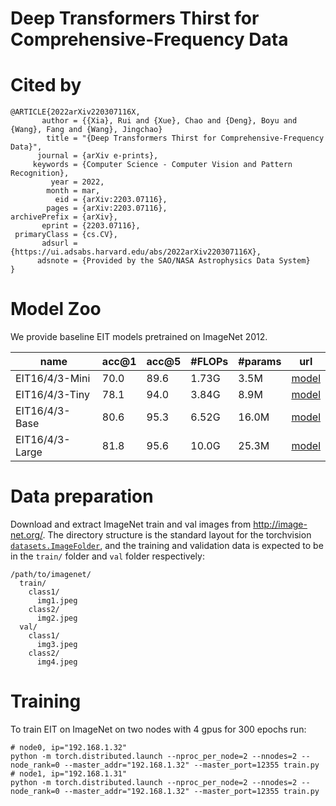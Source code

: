 # Deep Transformers Thirst for Comprehensive-Frequency Data

# Cited by
```
@ARTICLE{2022arXiv220307116X,
       author = {{Xia}, Rui and {Xue}, Chao and {Deng}, Boyu and {Wang}, Fang and {Wang}, Jingchao}
        title = "{Deep Transformers Thirst for Comprehensive-Frequency Data}",
      journal = {arXiv e-prints},
     keywords = {Computer Science - Computer Vision and Pattern Recognition},
         year = 2022,
        month = mar,
          eid = {arXiv:2203.07116},
        pages = {arXiv:2203.07116},
archivePrefix = {arXiv},
       eprint = {2203.07116},
 primaryClass = {cs.CV},
       adsurl = {https://ui.adsabs.harvard.edu/abs/2022arXiv220307116X},
      adsnote = {Provided by the SAO/NASA Astrophysics Data System}
}
```


# Model Zoo

We provide baseline EIT models pretrained on ImageNet 2012.

| name | acc@1 | acc@5 | #FLOPs | #params | url |     
| --- | --- | --- | --- | --- | --- | 
| EIT16/4/3-Mini | 70.0 | 89.6 | 1.73G | 3.5M | [model](https://github.com/MrHaiPi/EIT/model/eit-16-4-3-mini/best_checkpoint.pth) |  
| EIT16/4/3-Tiny | 78.1 | 94.0 | 3.84G | 8.9M | [model](https://github.com/MrHaiPi/EIT/model/eit-16-4-3-tiny/best_checkpoint.pth) |  
| EIT16/4/3-Base | 80.6 | 95.3 | 6.52G | 16.0M | [model](https://github.com/MrHaiPi/EIT/model/eit-16-4-3-base/best_checkpoint.pth) |  
| EIT16/4/3-Large | 81.8 | 95.6 | 10.0G | 25.3M | [model](https://github.com/MrHaiPi/EIT/model/eit-16-4-3-large/best_checkpoint.pth) |  


# Data preparation

Download and extract ImageNet train and val images from http://image-net.org/.
The directory structure is the standard layout for the torchvision [`datasets.ImageFolder`](https://pytorch.org/docs/stable/torchvision/datasets.html#imagefolder), and the training and validation data is expected to be in the `train/` folder and `val` folder respectively:

```
/path/to/imagenet/
  train/
    class1/
      img1.jpeg
    class2/
      img2.jpeg
  val/
    class1/
      img3.jpeg
    class2/
      img4.jpeg
```

# Training
To train EIT on ImageNet on two nodes with 4 gpus for 300 epochs run:
```
# node0, ip="192.168.1.32"
python -m torch.distributed.launch --nproc_per_node=2 --nnodes=2 --node_rank=0 --master_addr="192.168.1.32" --master_port=12355 train.py
# node1, ip="192.168.1.31"
python -m torch.distributed.launch --nproc_per_node=2 --nnodes=2 --node_rank=0 --master_addr="192.168.1.32" --master_port=12355 train.py
```
